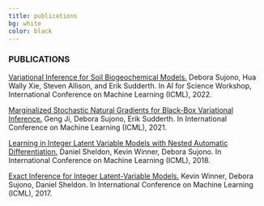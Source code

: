 ```yaml
---
title: publications
bg: white
color: black
---
```


### PUBLICATIONS
[Variational Inference for Soil Biogeochemical Models.](https://openreview.net/pdf?id=3_HrwqrPd4U) Debora Sujono, Hua Wally Xie, Steven Allison, and Erik Sudderth. In AI for Science Workshop, International Conference on Machine Learning (ICML), 2022.

[Marginalized Stochastic Natural Gradients for Black-Box Variational Inference.](http://proceedings.mlr.press/v139/ji21b/ji21b.pdf) Geng Ji, Debora Sujono, Erik Sudderth. In International Conference on Machine Learning (ICML), 2021.

[Learning in Integer Latent Variable Models with Nested Automatic Differentiation.](http://proceedings.mlr.press/v80/sheldon18a/sheldon18a.pdf) Daniel Sheldon, Kevin Winner, Debora Sujono. In International Conference on Machine Learning (ICML), 2018.

[Exact Inference for Integer Latent-Variable Models.](http://proceedings.mlr.press/v70/winner17a/winner17a.pdf) Kevin Winner, Debora Sujono, Daniel Sheldon. In International Conference on Machine Learning (ICML), 2017.
